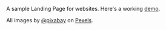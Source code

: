 A sample Landing Page for websites.
Here's a working [demo](https://sohamb17.github.io/landing-page/).

All images by [@pixabay](https://www.pexels.com/@pixabay) on [Pexels](https://www.pexels.com/).